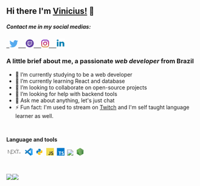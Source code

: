 ## Hi there I'm [Vinicius!](Github.com/jackbowln) 👋

##### Contact me in my social medias:


<a href="https://twitter.com/ViniciusViola1">
&nbsp;&nbsp;<img src="https://raw.githubusercontent.com/JackBowln/JackBowln/master/twitter.png" height="19px">
&nbsp;&nbsp;&nbsp;
</a>            
<a href="https://www.twitch.tv/jack_bowln">
<img src="https://raw.githubusercontent.com/JackBowln/JackBowln/master/twitch.png" height="21px"></img>
&nbsp;&nbsp;&nbsp;
</a>
<a href="https://www.instagram.com/viniciusvdias/">
<img  src="https://raw.githubusercontent.com/JackBowln/JackBowln/master/instagram.png" height="20px"></img>
&nbsp;&nbsp;&nbsp;
</a>
<a href="https://www.linkedin.com/in/vinicius-viola-dias-1133621a8/">
<img src="https://raw.githubusercontent.com/JackBowln/JackBowln/master/linke.png" height="23px"></img>
</a>


<br />

### A little brief about me, a passionate ___web developer___ from Brazil 

- 🔭 I’m currently studying to be a web developer
- 🌱 I’m currently learning React and database
- 👯 I’m looking to collaborate on open-source projects
- 🤔 I’m looking for help with backend tools
- 💬 Ask me about anything, let's just chat
- ⚡ Fun fact: 
 I'm used to stream on  [Twitch]([twitch.tv/jackbowln) 
 and  I'm self taught language learner as well.

<br>

**Language and tools**

&nbsp;<code><img height="20" src="https://raw.githubusercontent.com/JackBowln/JackBowln/master/nextjs.png"></code>&nbsp;
&nbsp;<code><img height="20" src="https://raw.githubusercontent.com/JackBowln/JackBowln/master/vscode.png"></code>&nbsp;
<code><img height="20" src="https://raw.githubusercontent.com/JackBowln/JackBowln/master/python.png"></code>&nbsp;
<code><img height="20" src="https://raw.githubusercontent.com/github/explore/80688e429a7d4ef2fca1e82350fe8e3517d3494d/topics/javascript/javascript.png"></code>&nbsp;
<code><img height="20" src="https://raw.githubusercontent.com/github/explore/80688e429a7d4ef2fca1e82350fe8e3517d3494d/topics/typescript/typescript.png"></code>&nbsp;
<code><img height="20" src="https://raw.githubusercontent.com/github/explore/80688e429a7d4ef2fca1e82350fe8e3517d3494d/topics/nodejs/reactjs.png"></code>&nbsp;
<code><img height="20" src="https://raw.githubusercontent.com/github/explore/80688e429a7d4ef2fca1e82350fe8e3517d3494d/topics/nodejs/nodejs.png"></code>  &nbsp;

<br>

<p>
<a align="center href="https://github.com/jackbowln">
  <img align="left" src="https://github-readme-stats.vercel.app/api?username=jackbowln&show_icons=true&theme=dark&line_height=27" />
</a>
<a href="https://github.com/jackbowln">
  <img align="left" src="https://github-readme-stats.vercel.app/api/top-langs/?username=JackBowln&theme=dark&hide=css, html" />
</a>



<!--START_SECTION:waka-->

<!--END_SECTION:waka-->